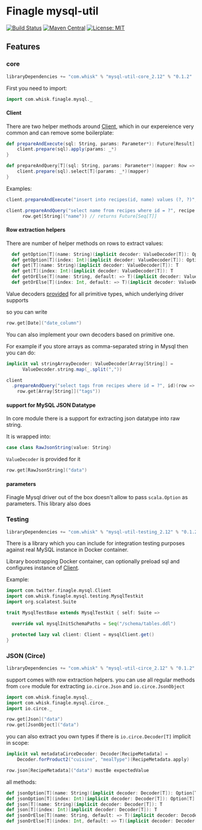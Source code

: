 Finagle mysql-util
=============

[![Build Status](https://travis-ci.org/whisklabs/mysql-util.svg?branch=master)](https://travis-ci.org/whisklabs/mysql-util)
[![Maven Central](https://maven-badges.herokuapp.com/maven-central/com.whisk/mysql-util-core_2.12/badge.svg)](https://maven-badges.herokuapp.com/maven-central/com.whisk/mysql-util-core_2.12)
[![License: MIT](https://img.shields.io/badge/License-MIT-yellow.svg)](https://opensource.org/licenses/MIT)

## Features

### core

```scala
libraryDependencies += "com.whisk" % "mysql-util-core_2.12" % "0.1.2"
```

First you need to import:
```scala
import com.whisk.finagle.mysql._
```

#### Client
There are two helper methods around [Client](https://twitter.github.io/finagle/docs/com/twitter/finagle/mysql/Client.html), which in our expereience very common and can remove some boilerplate:

```scala
def prepareAndExecute(sql: String, params: Parameter*): Future[Result] = {
    client.prepare(sql).apply(params: _*)
}

def prepareAndQuery[T](sql: String, params: Parameter*)(mapper: Row => T): Future[Seq[T]] = {
    client.prepare(sql).select[T](params: _*)(mapper)
}
```

Examples:

```scala
client.prepareAndExecute("insert into recipes(id, name) values (?, ?)", recipe.id, recipe.name) //returns Future[Result]

client.prepareAndQuery("select name from recipes where id = ?", recipe.id)(row =>
      row.get[String]("name")) // returns Future[Seq[T]]
```
#### Row extraction helpers

There are number of helper methods on rows to extract values:

```scala
  def getOption[T](name: String)(implicit decoder: ValueDecoder[T]): Option[T]
  def getOption[T](index: Int)(implicit decoder: ValueDecoder[T]): Option[T]
  def get[T](name: String)(implicit decoder: ValueDecoder[T]): T
  def get[T](index: Int)(implicit decoder: ValueDecoder[T]): T
  def getOrElse[T](name: String, default: => T)(implicit decoder: ValueDecoder[T]): T
  def getOrElse[T](index: Int, default: => T)(implicit decoder: ValueDecoder[T]): T
```

Value decoders [provided](/mysql-util-core/src/main/scala/com/whisk/finagle/mysql/ValueDecoder.scala) for all primitive types, which underlying driver supports

so you can write
```scala
row.get[Date]("date_column")
```

You can also implement your own decoders based on primitive one.

For example if you store arrays as comma-separated string in Mysql then you can do:
```scala
implicit val stringArrayDecoder: ValueDecoder[Array[String]] =
      ValueDecoder.string.map(_.split(","))

client
  .prepareAndQuery("select tags from recipes where id = ?", id)(row =>
    row.get[Array[String]]("tags"))
```

#### support for MySQL JSON Datatype

In core module there is a support for extracting json datatype into raw string.

It is wrapped into:
```scala
case class RawJsonString(value: String)
```

`ValueDecoder` is provided for it
```scala
row.get[RawJsonString]("data")
```

#### parameters

Finagle Mysql driver out of the box doesn't allow to pass `scala.Option` as parameters. This library also does

### Testing

```scala
libraryDependencies += "com.whisk" % "mysql-util-testing_2.12" % "0.1.2"
```

There is a library which you can include for integration testing purposes against real MySQL instance in Docker container.

Library boostrapping Docker container, can optionally preload sql and configures instance of [Client](https://twitter.github.io/finagle/docs/com/twitter/finagle/mysql/Client.html).

Example:
```scala
import com.twitter.finagle.mysql.Client
import com.whisk.finagle.mysql.testing.MysqlTestkit
import org.scalatest.Suite

trait MysqlTestBase extends MysqlTestkit { self: Suite =>

  override val mysqlInitSchemaPaths = Seq("/schema/tables.ddl")

  protected lazy val client: Client = mysqlClient.get()
}
```

### JSON (Circe)

```scala
libraryDependencies += "com.whisk" % "mysql-util-circe_2.12" % "0.1.2"
```

support comes with row extraction helpers. you can use all regular methods from `core` module 
for extracting `io.circe.Json` and `io.circe.JsonObject` 

```scala
import com.whisk.finagle.mysql._
import com.whisk.finagle.mysql.circe._
import io.circe._

row.get[Json]("data")
row.get[JsonObject]("data")
```

you can also extract you own types if there is `io.circe.Decoder[T]` implicit in scope:

```scala
implicit val metadataCirceDecoder: Decoder[RecipeMetadata] =
    Decoder.forProduct2("cuisine", "mealType")(RecipeMetadata.apply)

row.json[RecipeMetadata]("data") mustBe expectedValue
```

all methods:

```scala
def jsonOption[T](name: String)(implicit decoder: Decoder[T]): Option[T]
def jsonOption[T](index: Int)(implicit decoder: Decoder[T]): Option[T]
def json[T](name: String)(implicit decoder: Decoder[T]): T
def json[T](index: Int)(implicit decoder: Decoder[T]): T
def jsonOrElse[T](name: String, default: => T)(implicit decoder: Decoder[T]): T
def jsonOrElse[T](index: Int, default: => T)(implicit decoder: Decoder[T]): T
```